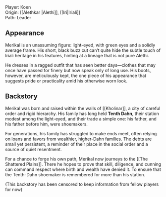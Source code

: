 Player: Koen <br>Origin: [[Alethkar |Alethi]], [[Iri|Iriali]]<br>Path: Leader <br>
## Appearance
Merikal is an unassuming figure: light-eyed, with green eyes and a solidly average frame. His short, black buzz cut can’t quite hide the subtle touch of Iriali heritage in his features, hinting at a lineage that is not pure Alethi.

He dresses in a ragged outfit that has seen better days—clothes that may once have passed for finery but now speak only of long use. His boots, however, are meticulously kept, the one piece of his appearance that suggests pride or practicality amid his otherwise worn look.

## Backstory

Merikal was born and raised within the walls of [[Kholinar]], a city of careful order and rigid hierarchy. His family has long held **Tenth Dahn**, their station modest among the light-eyed, and their trade a simple one: his father, and his father before him, were shoemakers.

For generations, his family has struggled to make ends meet, often relying on loans and favors from wealthier, higher-Dahn families. The debts are small yet persistent, a reminder of their place in the social order and a source of quiet resentment.

For  a chance to forge his own path, Merikal now journeys to the [[The Shattered Plains]]. There he hopes to prove that skill, diligence, and cunning can command respect where birth and wealth have denied it. To ensure that the Tenth-Dahn shoemaker is remembered for more than his station.

(This backstory has been censored to keep information from fellow players for now)